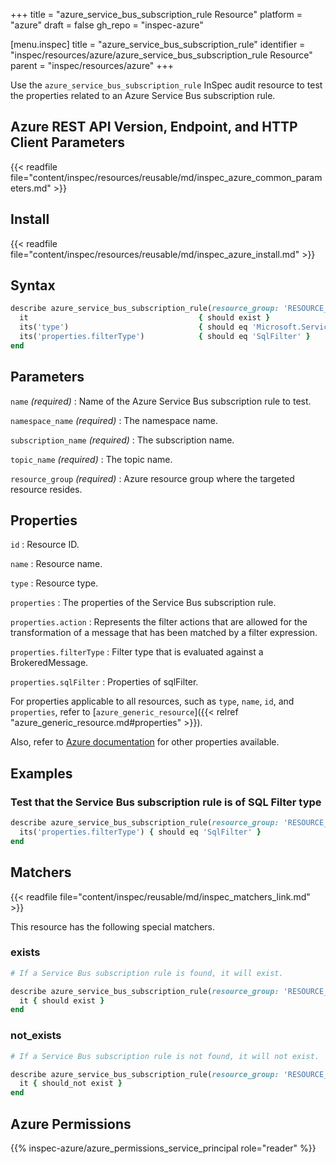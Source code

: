 +++
title = "azure_service_bus_subscription_rule Resource"
platform = "azure"
draft = false
gh_repo = "inspec-azure"

[menu.inspec]
title = "azure_service_bus_subscription_rule"
identifier = "inspec/resources/azure/azure_service_bus_subscription_rule Resource"
parent = "inspec/resources/azure"
+++

Use the `azure_service_bus_subscription_rule` InSpec audit resource to test the properties related to an Azure Service Bus subscription rule.

## Azure REST API Version, Endpoint, and HTTP Client Parameters

{{< readfile file="content/inspec/resources/reusable/md/inspec_azure_common_parameters.md" >}}

## Install

{{< readfile file="content/inspec/resources/reusable/md/inspec_azure_install.md" >}}

## Syntax

```ruby
describe azure_service_bus_subscription_rule(resource_group: 'RESOURCE_GROUP', namespace_name: 'NAMESPACE_NAME', subscription_name: "SUBSCRIPTION_NAME", topic_name: 'TOPIC_NAME', name: 'SUBSCRIPTION_RULE_NAME') do
  it                                      { should exist }
  its('type')                             { should eq 'Microsoft.ServiceBus/Namespaces/Topics/Subscriptions/Rules' }
  its('properties.filterType')            { should eq 'SqlFilter' }
end
```

## Parameters

`name` _(required)_
: Name of the Azure Service Bus subscription rule to test.

`namespace_name` _(required)_
: The namespace name.

`subscription_name` _(required)_
: The subscription name.

`topic_name` _(required)_
: The topic name.

`resource_group` _(required)_
: Azure resource group where the targeted resource resides.

## Properties

`id`
: Resource ID.

`name`
: Resource name.

`type`
: Resource type.

`properties`
: The properties of the Service Bus subscription rule.

`properties.action`
: Represents the filter actions that are allowed for the transformation of a message that has been matched by a filter expression.

`properties.filterType`
: Filter type that is evaluated against a BrokeredMessage.

`properties.sqlFilter`
: Properties of sqlFilter.

For properties applicable to all resources, such as `type`, `name`, `id`, and `properties`, refer to [`azure_generic_resource`]({{< relref "azure_generic_resource.md#properties" >}}).

Also, refer to [Azure documentation](https://docs.microsoft.com/en-us/rest/api/servicebus/stable/rules/get) for other properties available.

## Examples

### Test that the Service Bus subscription rule is of SQL Filter type

```ruby
describe azure_service_bus_subscription_rule(resource_group: 'RESOURCE_GROUP', namespace_name: 'NAMESPACE_NAME', subscription_name: "SUBSCRIPTION_NAME", topic_name: 'TOPIC_NAME', name: 'SUBSCRIPTION_RULE_NAME') do
  its('properties.filterType') { should eq 'SqlFilter' }
end
```

## Matchers

{{< readfile file="content/inspec/reusable/md/inspec_matchers_link.md" >}}

This resource has the following special matchers.

### exists

```ruby
# If a Service Bus subscription rule is found, it will exist.

describe azure_service_bus_subscription_rule(resource_group: 'RESOURCE_GROUP', namespace_name: 'NAMESPACE_NAME', subscription_name: "SUBSCRIPTION_NAME", topic_name: 'TOPIC_NAME', name: 'SUBSCRIPTION_RULE_NAME') do
  it { should exist }
end
```

### not_exists

```ruby
# If a Service Bus subscription rule is not found, it will not exist.

describe azure_service_bus_subscription_rule(resource_group: 'RESOURCE_GROUP', namespace_name: 'NAMESPACE_NAME', subscription_name: "SUBSCRIPTION_NAME", topic_name: 'TOPIC_NAME', name: 'SUBSCRIPTION_RULE_NAME') do
  it { should_not exist }
end
```

## Azure Permissions

{{% inspec-azure/azure_permissions_service_principal role="reader" %}}
